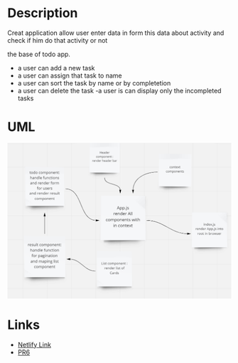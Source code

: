 # Description
Creat application allow user enter data in form this data about activity and check if him do that activity or not

the base of todo app.
 - a user can add a new task
 - a user can assign that task to name
 - a user can sort the task by name or by completetion
 - a user can delete the task
 -a user is can display only the incompleted tasks

# UML
![](./todoUML2.png)

# Links
- [Netlify Link](https://stunning-cobbler-57f80b.netlify.app//)
- [PR6]([https://github.com/WalidAlrefai/todo-app/pull/3](https://github.com/WalidAlrefai/todo-app/pull/6))
